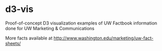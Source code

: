 d3-vis
======

Proof-of-concept D3 visualization examples of UW Factbook information done for UW Marketing &amp; Communications

More facts available at http://www.washington.edu/marketing/uw-fact-sheets/
